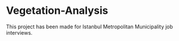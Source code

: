 # Vegetation-Analysis
This project has been made for Istanbul Metropolitan Municipality job interviews.
